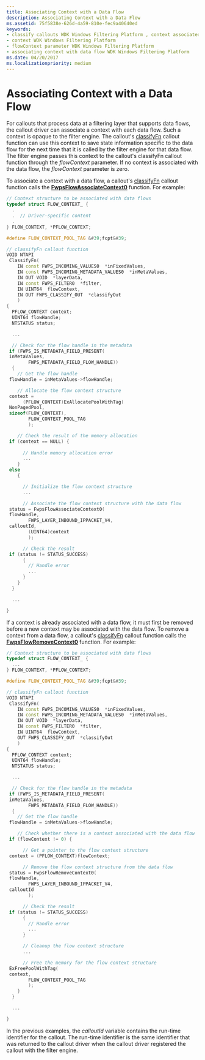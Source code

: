 ```yaml
---
title: Associating Context with a Data Flow
description: Associating Context with a Data Flow
ms.assetid: 75f5838e-626d-4a59-810e-fec9a40640ed
keywords:
- classify callouts WDK Windows Filtering Platform , context associated with data flow
- context WDK Windows Filtering Platform
- flowContext parameter WDK Windows Filtering Platform
- associating context with data flow WDK Windows Filtering Platform
ms.date: 04/20/2017
ms.localizationpriority: medium
---
```


# Associating Context with a Data Flow


For callouts that process data at a filtering layer that supports data flows, the callout driver can associate a context with each data flow. Such a context is opaque to the filter engine. The callout's [classifyFn](https://msdn.microsoft.com/library/windows/hardware/ff544887) callout function can use this context to save state information specific to the data flow for the next time that it is called by the filter engine for that data flow. The filter engine passes this context to the callout's classifyFn callout function through the *flowContext* parameter. If no context is associated with the data flow, the *flowContext* parameter is zero.

To associate a context with a data flow, a callout's [classifyFn](https://msdn.microsoft.com/library/windows/hardware/ff544887) callout function calls the [**FwpsFlowAssociateContext0**](https://msdn.microsoft.com/library/windows/hardware/ff551165) function. For example:

```C++
// Context structure to be associated with data flows
typedef struct FLOW_CONTEXT_ {
  .
  .  // Driver-specific content
  .
} FLOW_CONTEXT, *PFLOW_CONTEXT;

#define FLOW_CONTEXT_POOL_TAG &#39;fcpt&#39;

// classifyFn callout function
VOID NTAPI
 ClassifyFn(
    IN const FWPS_INCOMING_VALUES0  *inFixedValues,
    IN const FWPS_INCOMING_METADATA_VALUES0  *inMetaValues,
    IN OUT VOID  *layerData,
    IN const FWPS_FILTER0  *filter,
    IN UINT64  flowContext,
    IN OUT FWPS_CLASSIFY_OUT  *classifyOut
    )
{
  PFLOW_CONTEXT context;
  UINT64 flowHandle;
  NTSTATUS status;

  ...

  // Check for the flow handle in the metadata
 if (FWPS_IS_METADATA_FIELD_PRESENT(
 inMetaValues,
        FWPS_METADATA_FIELD_FLOW_HANDLE))
  {
    // Get the flow handle
 flowHandle = inMetaValues->flowHandle;

    // Allocate the flow context structure
 context =
      (PFLOW_CONTEXT)ExAllocatePoolWithTag(
 NonPagedPool,
 sizeof(FLOW_CONTEXT),
        FLOW_CONTEXT_POOL_TAG
        );

    // Check the result of the memory allocation
 if (context == NULL) {
 
      // Handle memory allocation error
      ...
    }
 else
    {

      // Initialize the flow context structure
      ...

      // Associate the flow context structure with the data flow
 status = FwpsFlowAssociateContext0(
 flowHandle,
        FWPS_LAYER_INBOUND_IPPACKET_V4,
 calloutId,
        (UINT64)context
        );

      // Check the result
 if (status != STATUS_SUCCESS)
      {
        // Handle error
        ...
      }
    }
  }

  ...

}
```

If a context is already associated with a data flow, it must first be removed before a new context may be associated with the data flow. To remove a context from a data flow, a callout's [classifyFn](https://msdn.microsoft.com/library/windows/hardware/ff544887) callout function calls the [**FwpsFlowRemoveContext0**](https://msdn.microsoft.com/library/windows/hardware/ff551169) function. For example:

```C++
// Context structure to be associated with data flows
typedef struct FLOW_CONTEXT_ {
  ...
} FLOW_CONTEXT, *PFLOW_CONTEXT;

#define FLOW_CONTEXT_POOL_TAG &#39;fcpt&#39;

// classifyFn callout function
VOID NTAPI
 ClassifyFn(
    IN const FWPS_INCOMING_VALUES0  *inFixedValues,
    IN const FWPS_INCOMING_METADATA_VALUES0  *inMetaValues,
    IN OUT VOID  *layerData,
    IN const FWPS_FILTER0  *filter,
    IN UINT64  flowContext,
    OUT FWPS_CLASSIFY_OUT  *classifyOut
    )
{
  PFLOW_CONTEXT context;
  UINT64 flowHandle;
  NTSTATUS status;

  ...

  // Check for the flow handle in the metadata
 if (FWPS_IS_METADATA_FIELD_PRESENT(
 inMetaValues,
        FWPS_METADATA_FIELD_FLOW_HANDLE))
  {
    // Get the flow handle
 flowHandle = inMetaValues->flowHandle;

    // Check whether there is a context associated with the data flow
 if (flowContext != 0) {

      // Get a pointer to the flow context structure
 context = (PFLOW_CONTEXT)flowContext;

      // Remove the flow context structure from the data flow
 status = FwpsFlowRemoveContext0(
 flowHandle,
        FWPS_LAYER_INBOUND_IPPACKET_V4,
 calloutId
        );

      // Check the result
 if (status != STATUS_SUCCESS)
      {
        // Handle error
        ...
      }

      // Cleanup the flow context structure
      ...

      // Free the memory for the flow context structure
 ExFreePoolWithTag(
 context,
        FLOW_CONTEXT_POOL_TAG
        );
    }
  }

  ...

}
```

In the previous examples, the *calloutId* variable contains the run-time identifier for the callout. The run-time identifier is the same identifier that was returned to the callout driver when the callout driver registered the callout with the filter engine.

 

 





